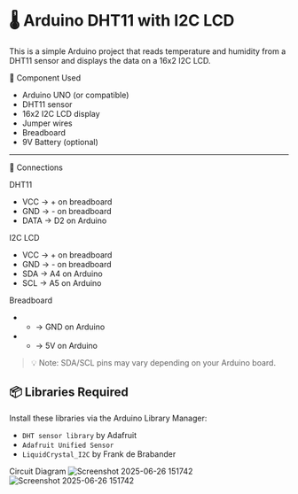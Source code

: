 # 🌡️ Arduino DHT11 with I2C LCD

This is a simple Arduino project that reads temperature and humidity from a DHT11 sensor and displays the data on a 16x2 I2C LCD.

 🧰 Component Used

- Arduino UNO (or compatible)
- DHT11 sensor
- 16x2 I2C LCD display
- Jumper wires
- Breadboard
- 9V Battery (optional)

---

🔌 Connections

 DHT11
- VCC → + on breadboard
- GND → - on breadboard
- DATA → D2 on Arduino

 I2C LCD 
- VCC → + on breadboard
- GND → - on breadboard
- SDA → A4 on  Arduino
- SCL → A5 on  Arduino

Breadboard 
- - → GND on Arduino
- + → 5V on Arduino 

> 💡 Note: SDA/SCL pins may vary depending on your Arduino board.



## 📦 Libraries Required

Install these libraries via the Arduino Library Manager:

- `DHT sensor library` by Adafruit  
- `Adafruit Unified Sensor`  
- `LiquidCrystal_I2C` by Frank de Brabander  


Circuit Diagram 
![Screenshot 2025-06-26 151742](https://github.com/user-attachments/assets/13b005d7-01f4-42c6-9e71-53811f634b69)
![Screenshot 2025-06-26 151742](https://github.com/user-attachments/assets/13b005d7-01f4-42c6-9e71-53811f634b69)


